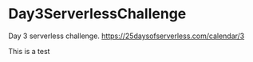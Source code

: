 # Day3ServerlessChallenge
Day 3 serverless challenge. https://25daysofserverless.com/calendar/3

This is a test
